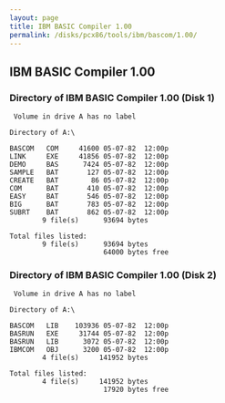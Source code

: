 ```yaml
---
layout: page
title: IBM BASIC Compiler 1.00
permalink: /disks/pcx86/tools/ibm/bascom/1.00/
---
```


IBM BASIC Compiler 1.00
---

### Directory of IBM BASIC Compiler 1.00 (Disk 1)

	 Volume in drive A has no label

	Directory of A:\

	BASCOM   COM     41600 05-07-82  12:00p
	LINK     EXE     41856 05-07-82  12:00p
	DEMO     BAS      7424 05-07-82  12:00p
	SAMPLE   BAT       127 05-07-82  12:00p
	CREATE   BAT        86 05-07-82  12:00p
	COM      BAT       410 05-07-82  12:00p
	EASY     BAT       546 05-07-82  12:00p
	BIG      BAT       783 05-07-82  12:00p
	SUBRT    BAT       862 05-07-82  12:00p
	        9 file(s)      93694 bytes

	Total files listed:
	        9 file(s)      93694 bytes
	                       64000 bytes free

### Directory of IBM BASIC Compiler 1.00 (Disk 2)

	 Volume in drive A has no label

	Directory of A:\

	BASCOM   LIB    103936 05-07-82  12:00p
	BASRUN   EXE     31744 05-07-82  12:00p
	BASRUN   LIB      3072 05-07-82  12:00p
	IBMCOM   OBJ      3200 05-07-82  12:00p
	        4 file(s)     141952 bytes

	Total files listed:
	        4 file(s)     141952 bytes
	                       17920 bytes free
